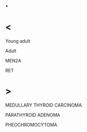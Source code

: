 # .

# <

Young adult

Adult

MEN2A

RET

# >

MEDULLARY THYROID CARCINOMA

PARATHYROID ADENOMA

PHEOCHROMOCYTOMA

